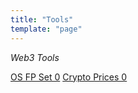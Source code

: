 ```yaml
---
title: "Tools"
template: "page"
---
```


*Web3 Tools*

[OS FP Set 0](../tools/osfpset0)
[Crypto Prices 0](../tools/crypto0)


